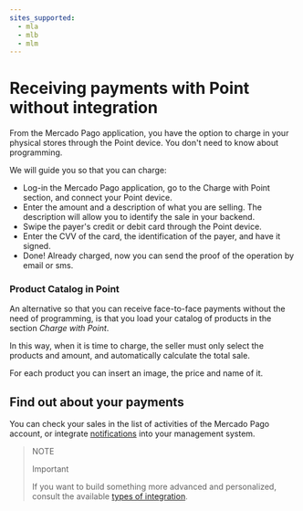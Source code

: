 ```yaml
---
sites_supported:
  - mla
  - mlb
  - mlm
---
```


# Receiving payments with Point without integration

From the Mercado Pago application, you have the option to charge in your physical stores through the Point device.
You don't need to know about programming.

We will guide you so that you can charge:

- Log-in the Mercado Pago application, go to the Charge with Point section, and connect your Point device.
- Enter the amount and a description of what you are selling. The description will allow you to identify the sale in your backend.
- Swipe the payer's credit or debit card through the Point device.
- Enter the CVV of the card, the identification of the payer, and have it signed.
- Done! Already charged, now you can send the proof of the operation by email or sms.

### Product Catalog in Point

An alternative so that you can receive face-to-face payments without the need of programming, is that you load your catalog of products in the section *Charge with Point*.

In this way, when it is time to charge, the seller must only select the products and amount, and automatically calculate the total sale.

For each product you can insert an image, the price and name of it.

## Find out about your payments

You can check your sales in the list of activities of the Mercado Pago account, or integrate [notifications](/developers/en/docs/mp-point/additional-content/notifications/webhooks) into your management system.

> NOTE
> 
> Important
> 
> If you want to build something more advanced and personalized, consult the available [types of integration](/developers/en/docs/mp-point/types-of-integration).